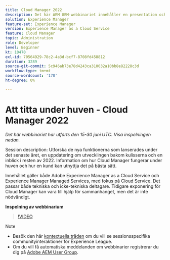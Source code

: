 ```yaml
---
title: Cloud Manager 2022
description: Det här AEM GEM-webbinariet innehåller en presentation och en demonstration om följande:Utforska de nya funktionerna som släpptes förra året, en uppdatering bakom kulisserna ... (Beskrivningarna ska vara mellan 60 och 160 tecken)
solution: Experience Manager
feature-set: Experience Manager
version: Experience Manager as a Cloud Service
feature: Cloud Manager
topic: Administration
role: Developer
level: Beginner
kt: 10470
exl-id: 70564929-78c2-4a3d-bcf7-8708fd458812
duration: 3289
source-git-commit: 5c946ab73e78d4243ca310032a10bb8e82228c3d
workflow-type: tm+mt
source-wordcount: '178'
ht-degree: 0%

---
```


# Att titta under huven - Cloud Manager 2022

*Det här webbinariet har utförts den 15-30 juni UTC. Visa inspelningen nedan.*

Session description:
Utforska de nya funktionerna som lanserades under det senaste året, en uppdatering om utvecklingen bakom kulisserna och en inblick i resten av 2022. Information om hur Cloud Manager fungerar under huven och hur en kund kan utnyttja det på bästa sätt.

Innehållet gäller både Adobe Experience Manager as a Cloud Service och Experience Manager Managed Services, med fokus på Cloud Service. Det passar både tekniska och icke-tekniska deltagare. Tidigare exponering för Cloud Manager kan vara till hjälp för sammanhanget, men det är inte nödvändigt.

**Inspelning av webbinarium**

>[!VIDEO](https://video.tv.adobe.com/v/343876)

>[!NOTE]
>
>* Besök den här [kontextuella tråden](https://adobe.ly/3O0rdzd) om du vill se sessionsspecifika communityinteraktioner för Experience League.
>* Om du vill få automatiska meddelanden om webbinarier registrerar du dig på [Adobe AEM User Group](https://aem-augs.adobe.com/).
